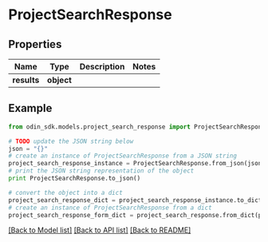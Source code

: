 # ProjectSearchResponse


## Properties

Name | Type | Description | Notes
------------ | ------------- | ------------- | -------------
**results** | **object** |  | 

## Example

```python
from odin_sdk.models.project_search_response import ProjectSearchResponse

# TODO update the JSON string below
json = "{}"
# create an instance of ProjectSearchResponse from a JSON string
project_search_response_instance = ProjectSearchResponse.from_json(json)
# print the JSON string representation of the object
print ProjectSearchResponse.to_json()

# convert the object into a dict
project_search_response_dict = project_search_response_instance.to_dict()
# create an instance of ProjectSearchResponse from a dict
project_search_response_form_dict = project_search_response.from_dict(project_search_response_dict)
```
[[Back to Model list]](../README.md#documentation-for-models) [[Back to API list]](../README.md#documentation-for-api-endpoints) [[Back to README]](../README.md)


